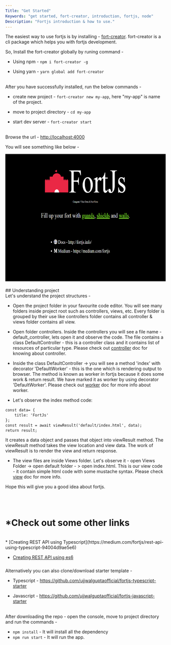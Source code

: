 ```yaml
---
Title: "Get Started"
Keywords: "get started, fort-creator, introduction, fortjs, node"
Description: "Fortjs introduction & how to use."
---
```


The easiest way to use fortjs is by installing - [fort-creator](https://github.com/ujjwalguptaofficial/fort-creator). fort-creator is a cli package which helps you with fortjs development.

So, Install the fort-creator globally by runing command -

* Using npm - `npm i fort-creator -g`

* Using yarn - `yarn global add fort-creator`

<br>After you have successfully installed, run the below commands - 

* create new project -  `fort-creator new my-app`, here "my-app" is name of the project.

* move to project directory - `cd my-app` 

* start dev server - `fort-creator start` 

<br>
Browse the url - <a href="http://localhost:4000" target="_blank">http://localhost:4000</a>

You will see something like below - 

<div style="text-align:center;">
<img src="/img/starter_screenshot.png" style="height:400px">
</div>


<br>
## Understanding project

<br>
Let's understand the project structures -

* Open the project folder in your favourite code editor. You will see many folders inside project root such as controllers, views, etc. Every folder is grouped by their use like controllers folder contains all controller & views folder contains all view.

* Open  folder controllers. Inside the controllers you will see a file name - default_controller, lets open it and observe the code. The file contains a class DefaultController - this is a controller class and it contains list of resources of particular type. Please check out [controller](/tutorial/controller) doc for knowing about controller.

* Inside the class DefaultController ->  you will see a method 'index' with decorator 'DefaultWorker' - this is the one which is rendering output to browser. The method is known as worker in fortjs because it does some work & return result. We have marked it as worker by using decorator 'DefaultWorker'. Please check out [worker](/tutorial/worker) doc for more info about worker.

* Let's observe the index method code:
   
```
const data= {
    title: 'FortJs'
};
const result = await viewResult('default/index.html', data);
return result;
  ```

It creates a data object and passes that object into viewResult method. The viewResult method takes the view location and view data. The work of viewResult is to render the view and return response.

*  The view files are inside Views folder. Let's observe it -
open Views Folder -> open default folder - > open index.html. This is our view code - it contain simple html code with some mustache syntax. Please check [view](/tutorial/view) doc for more info.

Hope this will give you a good idea about fortjs. 

<br><br>
# *Check out some other links
<br>
* [Creating REST API using Typescript](https://medium.com/fortjs/rest-api-using-typescript-94004d9ae5e6)

* [Creating REST API using es6](https://medium.com/fortjs/rest-api-in-nodejs-using-es6-227765440b2b)

<div class="top-border" style="margin: 25px 0;"></div>
Alternatively you can also clone/download starter template - 

* Typescript - <https://github.com/ujjwalguptaofficial/fortjs-typescript-starter>

* Javascript - <https://github.com/ujjwalguptaofficial/fortjs-javascript-starter>

<br>
After downloading the repo - open the console, move to project directory and run the commands -

* `npm install` - It will install all the dependency
* `npm run start` - It will run the app.